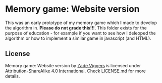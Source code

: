 # Memory game: Website version

This was an early prototype of my memory game which I made to develop the algorithm in. **Please do not grade this!!!**.
This folder exists for the purpose of education - for example if you want to see how I deleoped the algorithm or how to implement a similar game in javascript (and HTML).

## License

Memory game: Website version by [Zade Viggers](https://twitter.com/zadeviggers) is licensed under [Attribution-ShareAlike 4.0 International](http://creativecommons.org/licenses/by-sa/4.0/?ref=chooser-v1). Check [LICENSE.md](LICENSE.md) for more details.
